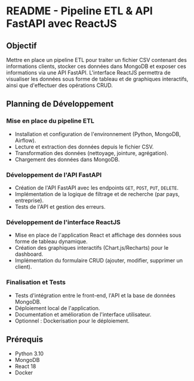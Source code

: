 # README - Pipeline ETL & API FastAPI avec ReactJS

## Objectif
Mettre en place un pipeline ETL pour traiter un fichier CSV contenant des informations clients, stocker ces données dans MongoDB et exposer ces informations via une API FastAPI. L'interface ReactJS permettra de visualiser les données sous forme de tableau et de graphiques interactifs, ainsi que d'effectuer des opérations CRUD.

## Planning de Développement

### Mise en place du pipeline ETL
- Installation et configuration de l'environnement (Python, MongoDB, Airflow).
- Lecture et extraction des données depuis le fichier CSV.
- Transformation des données (nettoyage, jointure, agrégation).
- Chargement des données dans MongoDB.

### Développement de l'API FastAPI
- Création de l'API FastAPI avec les endpoints `GET`, `POST`, `PUT`, `DELETE`.
- Implémentation de la logique de filtrage et de recherche (par pays, entreprise).
- Tests de l'API et gestion des erreurs.

### Développement de l'interface ReactJS
- Mise en place de l'application React et affichage des données sous forme de tableau dynamique.
- Création des graphiques interactifs (Chart.js/Recharts) pour le dashboard.
- Implémentation du formulaire CRUD (ajouter, modifier, supprimer un client).

### Finalisation et Tests
- Tests d'intégration entre le front-end, l'API et la base de données MongoDB.
- Déploiement local de l'application.
- Documentation et amélioration de l'interface utilisateur.
- Optionnel : Dockerisation pour le déploiement.

## Prérequis
- Python 3.10
- MongoDB
- React 18
- Docker 
